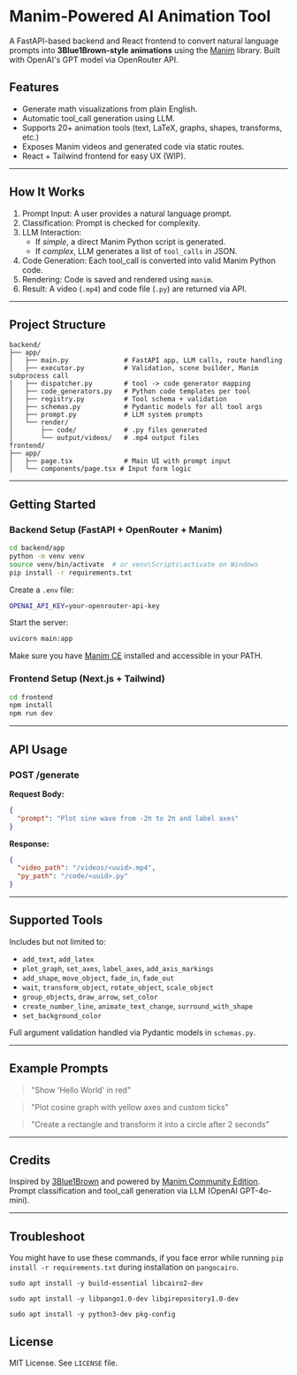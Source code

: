 # Manim-Powered AI Animation Tool

A FastAPI-based backend and React frontend to convert natural language prompts into **3Blue1Brown-style animations** using the [Manim](https://www.manim.community/) library. Built with OpenAI's GPT model via OpenRouter API.

## Features

- Generate math visualizations from plain English.
- Automatic tool_call generation using LLM.
- Supports 20+ animation tools (text, LaTeX, graphs, shapes, transforms, etc.)
- Exposes Manim videos and generated code via static routes.
- React + Tailwind frontend for easy UX (WIP).

---

## How It Works

1. Prompt Input: A user provides a natural language prompt.
2. Classification: Prompt is checked for complexity.
3. LLM Interaction:
   - If *simple*, a direct Manim Python script is generated.
   - If *complex*, LLM generates a list of `tool_calls` in JSON.
4. Code Generation: Each tool_call is converted into valid Manim Python code.
5. Rendering: Code is saved and rendered using `manim`.
6. Result: A video (`.mp4`) and code file (`.py`) are returned via API.

---

## Project Structure

```
backend/
├── app/
│   ├── main.py              # FastAPI app, LLM calls, route handling
│   ├── executor.py          # Validation, scene builder, Manim subprocess call
│   ├── dispatcher.py        # tool -> code generator mapping
│   ├── code_generators.py   # Python code templates per tool
│   ├── registry.py          # Tool schema + validation
│   ├── schemas.py           # Pydantic models for all tool args
│   ├── prompt.py            # LLM system prompts
│   └── render/
│       ├── code/            # .py files generated
│       └── output/videos/   # .mp4 output files
frontend/
├── app/
│   ├── page.tsx             # Main UI with prompt input
│   └── components/page.tsx # Input form logic
```

---

## Getting Started

### Backend Setup (FastAPI + OpenRouter + Manim)

```bash
cd backend/app
python -m venv venv
source venv/bin/activate  # or venv\Scripts\activate on Windows
pip install -r requirements.txt
```

Create a `.env` file:
```bash
OPENAI_API_KEY=your-openrouter-api-key
```

Start the server:
```bash
uvicorn main:app
```

Make sure you have [Manim CE](https://docs.manim.community/en/stable/installation.html) installed and accessible in your PATH.

### Frontend Setup (Next.js + Tailwind)

```bash
cd frontend
npm install
npm run dev
```

---

## API Usage

### POST /generate

**Request Body:**
```json
{
  "prompt": "Plot sine wave from -2π to 2π and label axes"
}
```

**Response:**
```json
{
  "video_path": "/videos/<uuid>.mp4",
  "py_path": "/code/<uuid>.py"
}
```

---

## Supported Tools

Includes but not limited to:

- `add_text`, `add_latex`
- `plot_graph`, `set_axes`, `label_axes`, `add_axis_markings`
- `add_shape`, `move_object`, `fade_in`, `fade_out`
- `wait`, `transform_object`, `rotate_object`, `scale_object`
- `group_objects`, `draw_arrow`, `set_color`
- `create_number_line`, `animate_text_change`, `surround_with_shape`
- `set_background_color`

Full argument validation handled via Pydantic models in `schemas.py`.

---

## Example Prompts

> "Show 'Hello World' in red"

> "Plot cosine graph with yellow axes and custom ticks"

> "Create a rectangle and transform it into a circle after 2 seconds"

---

## Credits

Inspired by [3Blue1Brown](https://www.3blue1brown.com/) and powered by [Manim Community Edition](https://github.com/ManimCommunity/manim). Prompt classification and tool_call generation via LLM (OpenAI GPT-4o-mini).

---

## Troubleshoot

You might have to use these commands, if you face error while running `pip install -r requirements.txt` during installation on `pangocairo`.
```
sudo apt install -y build-essential libcairo2-dev

sudo apt install -y libpango1.0-dev libgirepository1.0-dev

sudo apt install -y python3-dev pkg-config

```

## License

MIT License. See `LICENSE` file.